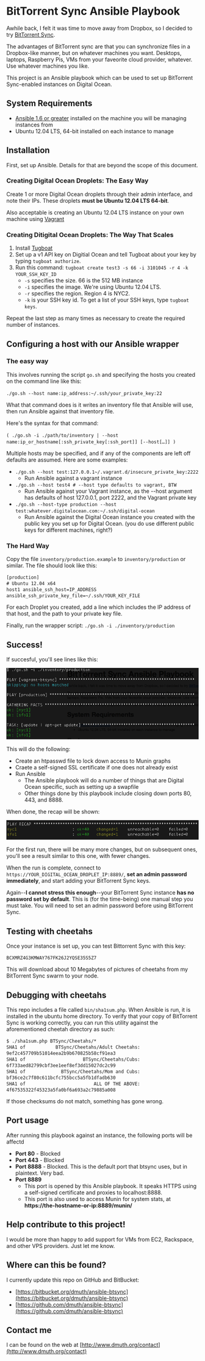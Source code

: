 
# BitTorrent Sync Ansible Playbook

Awhile back, I felt it was time to move away from Dropbox, so I decided to try [BitTorrent Sync](http://www.bittorrent.com/sync).

The advantages of BitTorrent sync are that you can synchronize files in a Dropbox-like manner, but on whatever machines you want.  Desktops, laptops, Raspberry Pis, VMs from your faveorite cloud provider, whatever.  Use whatever machines you like.

This project is an Ansible playbook which can be used to set up BitTorrent Sync-enabled instances on Digital Ocean.


## System Requirements

- [Ansible 1.6 or greater](http://www.ansible.com/home) installed on the machine you will be managing instances from
- Ubuntu 12.04 LTS, 64-bit installed on each instance to manage


## Installation

First, set up Ansible.  Details for that are beyond the scope of this document.


### Creating Digital Ocean Droplets: The Easy Way

Create 1 or more Digital Ocean droplets through their admin interface, and note their IPs.  These droplets **must be Ubuntu 12.04 LTS 64-bit**.

Also acceptable is creating an Ubuntu 12.04 LTS instance on your own machine using [Vagrant](http://www.vagrantup.com/)


### Creating Ditigital Ocean Droplets: The Way That Scales

1. Install [Tugboat](https://github.com/pearkes/tugboat)
1. Set up a v1 API key on Digitial Ocean and tell Tugboat about your key by typing `tugboat authorize`.
1. Run this command: `tugboat create test3 -s 66 -i 3101045 -r 4 -k YOUR_SSH_KEY_ID`
    - `-s` specifies the size.  66 is the 512 MB instance
    - `-i` specifies the image.  We're using Ubuntu 12.04 LTS.
    - `-r` specifies the region. Region 4 is NYC2.
    - `-k` is your SSH key id. To get a list of your SSH keys, type `tugboat keys`.

Repeat the last step as many times as necessary to create the required number of instances.



## Configuring a host with our Ansible wrapper


### The easy way

This involves running the script `go.sh` and specifying the hosts you created on the command line like this:

`./go.sh --host name:ip_address:~/.ssh/your_private_key:22`

What that command does is it writes an inventory file that Ansible will use, then run Ansible against that inventory file.

Here's the syntax for that command:

`( ./go.sh -i ./path/to/inventory | --host name:ip_or_hostname[:ssh_private_key[:ssh_port]] [--host[…]] )`

Multiple hosts may be specified, and if any of the components are left off defaults are assumed.  Here are some examples:

- `./go.sh --host test:127.0.0.1~/.vagrant.d/insecure_private_key:2222`
   - Run Ansible against a vagrant instance
- `./go.sh --host test4 # --host type defaults to vagrant, BTW`
   - Run Ansible against your Vagrant instance, as the --host argument has defaults of host 127.0.0.1, port 2222, and the Vagrant private key
- `./go.sh --host-type production --host test:whatever.digitalocean.com:~/.ssh/digital-ocean`
   - Run Ansible against the Digital Ocean instance you created with the public key you set up for Digital Ocean. (you do use different public keys for different machines, right?)
   
   
### The Hard Way

Copy the file `inventory/production.example` to `inventory/production` or similar.  The file should look like this:

    [production] 
    # Ubuntu 12.04 x64
    host1 ansible_ssh_host=IP_ADDRESS ansible_ssh_private_key_file=~/.ssh/YOUR_KEY_FILE

For each Droplet you created, add a line which includes the IP address of that host, and the path to your private key file.

Finally, run the wrapper script: `./go.sh -i ./inventory/production`  


## Success!

If succesful, you'll see lines like this:

![Starting Ansible](images/ansible-start.png)

This will do the following:

- Create an htpasswd file to lock down access to Munin graphs
- Craete a self-signed SSL certificate if one does not already exist
- Run Ansible
    - The Ansible playbook will do a number of things that are Digital Ocean specific, such as setting up a swapfile
    - Other things done by this playbook include closing down ports 80, 443, and 8888.

When done, the recap will be shown:

![Starting Ansible](images/ansible-finish.png)

For the first run, there will be many more changes, but on subsequent ones, you'll see a result similar to this one, with fewer changes.

When the run is complete, connect to `https://YOUR_DIGITAL_OCEAN_DROPLET_IP:8889/`, **set an admin password immediately**, and start adding your BitTorrent Sync keys.

Again--**I cannot stress this enough**--your BitTorrent Sync instance **has no password set by default**.  This is (for the time-being) one manual step you must take.  You will need to set an admin password before using BitTorrent Sync.

## Testing with cheetahs

Once your instance is set up, you can test Bittorrent Sync with this key:

    BCXMRZ4G3KMWAY767FK26J2YQSE35S5Z7

This will download about 10 Megabytes of pictures of cheetahs from my BitTorrent Sync swarm to your node.


## Debugging with cheetahs

This repo includes a file called `bin/sha1sum.php`.  When Ansible is run, it is installed in the ubuntu home directory.  To verify that your copy of BitTorrent Sync is working correctly, you can run this utility against the aforementioned cheetah directory as such: 

    $ ./sha1sum.php BTSync/Cheetahs/* 
    SHA1 of           BTSync/Cheetahs/Adult Cheetahs: 9ef2c457709b51014eea2b9b670825b58cf91ea3
    SHA1 of                     BTSync/Cheetahs/Cubs: 6f733aed82799cbf3ee1eef8ef3dd15027dc2c99
    SHA1 of             BTSync/Cheetahs/Mom and Cubs: bf36ce2c7f80c611bcfc755bcc5a5fb1dfadb630
    SHA1 of                         ALL OF THE ABOVE: 4f67535322f45323a5fa0bf6a693a2c79885a008

If those checksums do not match, something has gone wrong.


## Port usage

After running this playbook against an instance, the following ports will be affectd

- **Port 80** - Blocked
- **Port 443** - Blocked
- **Port 8888** - Blocked. This is the default port that btsync uses, but in plaintext.  Very bad.
- **Port 8889**
	- This port is opened by this Ansible playbook.  It speaks HTTPS using a self-signed certificate and proxies to localhost:8888.
	- This port is also used to access Munin for system stats, at **https://the-hostname-or-ip:8889/munin/**


## Help contribute to this project!

I would be more than happy to add support for VMs from EC2, Rackspace, and other VPS providers.  Just let me know.


## Where can this be found?

I currently update this repo on GitHub and BitBucket:

- [https://bitbucket.org/dmuth/ansible-btsync](https://bitbucket.org/dmuth/ansible-btsync)
- [https://github.com/dmuth/ansible-btsync](https://github.com/dmuth/ansible-btsync)

## Contact me

I can be found on the web at [http://www.dmuth.org/contact](http://www.dmuth.org/contact)
